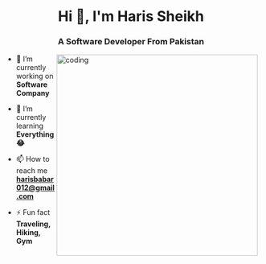 <h1 align="center">Hi 👋, I'm Haris Sheikh</h1>
<h3 align="center">A Software Developer From Pakistan</h3>
<img align="right" alt="coding" width="400" src="https://cdn.dribbble.com/users/1162077/screenshots/3848914/programmer.gif">


- 🔭 I’m currently working on **Software Company**

- 🌱 I’m currently learning **Everything 😂**

- 📫 How to reach me **harisbabar012@gmail.com**

- ⚡ Fun fact **Traveling, Hiking, Gym**
